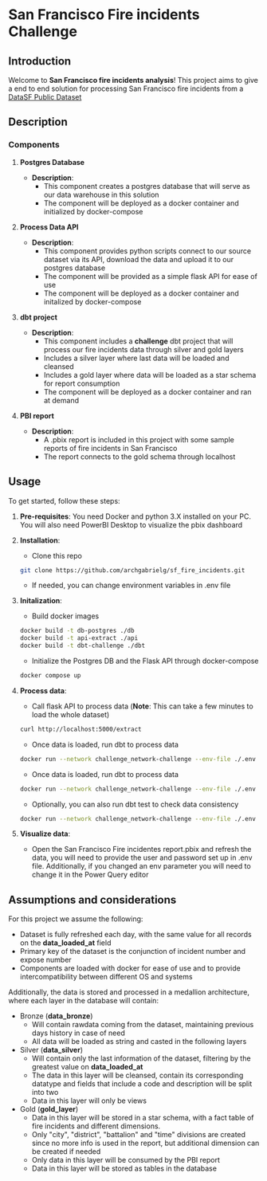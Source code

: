 # San Francisco Fire incidents Challenge

## Introduction

Welcome to **San Francisco fire incidents analysis**! This project aims to give a end to end solution for processing San Francisco fire incidents from a  [DataSF Public Dataset](https://data.sfgov.org/Public-Safety/Fire-Incidents/wr8u-xric)

## Description

### Components

1. **Postgres Database**
   - **Description**: 
        - This component creates a postgres database that will serve as our data warehouse in this solution
        - The component will be deployed as a docker container and initialized by docker-compose


2. **Process Data API**
   - **Description**:
        - This component provides python scripts connect to our source dataset via its API, download the data and upload it to our postgres database
        - The component will be provided as a simple flask API for ease of use
        - The component will be deployed as a docker container and initalized by docker-compose

3. **dbt project**
   - **Description**: 
        - This component includes a **challenge** dbt project that will process our fire incidents data through silver and gold layers
        - Includes a silver layer where last data will be loaded and cleansed
        - Includes a gold layer where data will be loaded as a star schema for report consumption
        - The component will be deployed as a docker container and ran at demand

3. **PBI report**
   - **Description**: 
        - A .pbix report is included in this project with some sample reports of fire incidents in San Francisco
        - The report connects to the gold schema through localhost

## Usage

To get started, follow these steps:

1. **Pre-requisites**: You need Docker and python 3.X installed on your PC. You will also need PowerBI Desktop to visualize the pbix dashboard

2. **Installation**:
   - Clone this repo
   ```bash
   git clone https://github.com/archgabrielg/sf_fire_incidents.git
   ```
   - If needed, you can change environment variables in .env file

3. **Initalization**:

   - Build docker images
   ```bash
   docker build -t db-postgres ./db
   docker build -t api-extract ./api
   docker build -t dbt-challenge ./dbt
   ```

   - Initialize the Postgres DB and the Flask API through docker-compose
   ```bash
   docker compose up
   ```

4. **Process data**:

   - Call flask API to process data (**Note**: This can take a few minutes to load the whole dataset)
   ```bash
   curl http://localhost:5000/extract
   ```

   - Once data is loaded, run dbt to process data
   ```bash
   docker run --network challenge_network-challenge --env-file ./.env dbt-challenge run
   ```

   - Once data is loaded, run dbt to process data
   ```bash
   docker run --network challenge_network-challenge --env-file ./.env dbt-challenge run
   ```

   - Optionally, you can also run dbt test to check data consistency
   ```bash
   docker run --network challenge_network-challenge --env-file ./.env dbt-challenge test
   ```

4. **Visualize data**:

   - Open the San Francisco Fire incidentes report.pbix and refresh the data, you will need to provide the user and password set up in .env file. Additionally, if you changed an env parameter you will need to change it in the Power Query editor


## Assumptions and considerations

For this project we assume the following:
   - Dataset is fully refreshed each day, with the same value for all records on the **data_loaded_at** field
   - Primary key of the dataset is the conjunction of incident number and expose number
   - Components are loaded with docker for ease of use and to provide intercompatibility between different OS and systems

Additionally, the data is stored and processed in a medallion architecture, where each layer in the database will contain:
- Bronze (**data_bronze**)
    - Will contain rawdata coming from the dataset, maintaining previous days history in case of need
    - All data will be loaded as string and casted in the following layers
- Silver (**data_silver**)
    - Will contain only the last information of the dataset, filtering by the greatest value on **data_loaded_at**
    - The data in this layer will be cleansed, contain its corresponding datatype and fields that include a code and description will be split into two
    - Data in this layer will only be views
- Gold (**gold_layer**)
    - Data in this layer will be stored in a star schema, with a fact table of fire incidents and different dimensions.
    - Only "city", "district", "battalion" and "time" divisions are created since no more info is used in the report, but additional dimension can be created if needed
    - Only data in this layer will be consumed by the PBI report
    - Data in this layer will be stored as tables in the database